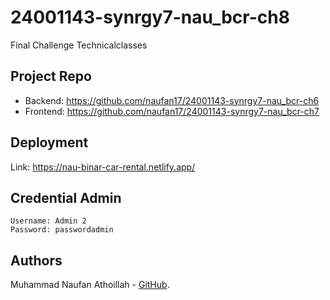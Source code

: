 # 24001143-synrgy7-nau_bcr-ch8
Final Challenge Technicalclasses

## Project Repo
- Backend: https://github.com/naufan17/24001143-synrgy7-nau_bcr-ch6
- Frontend: https://github.com/naufan17/24001143-synrgy7-nau_bcr-ch7

## Deployment
Link: https://nau-binar-car-rental.netlify.app/

## Credential Admin
```
Username: Admin 2
Password: passwordadmin
```
## Authors
Muhammad Naufan Athoillah - [GitHub](https://github.com/naufan17).
